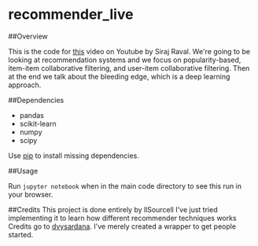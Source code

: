 # recommender_live


##Overview

This is the code for [this](https://youtu.be/18adykNGhHU) video on Youtube by Siraj Raval. We're going to be looking at recommendation systems and we focus on popularity-based, item-item collaborative filtering, and user-item collaborative filtering. Then at the end we talk about the bleeding edge, which is a deep learning approach. 


##Dependencies

* pandas
* scikit-learn
* numpy
* scipy

Use [pip](https://pip.pypa.io/en/stable/) to install missing dependencies. 


##Usage

Run `jupyter notebook` when in the main code directory to see this run in your browser.

##Credits
This project is done entirely by llSourcell I've just tried implementing it to learn how different recommender techniques works
Credits go to [dvysardana](https://github.com/dvysardana). I've merely created a wrapper to get people started. 
